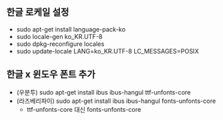 ## 한글 로케일 설정
- sudo apt-get install language-pack-ko
- sudo locale-gen ko_KR.UTF-8
- sudo dpkg-reconfigure locales
- sudo update-locale LANG=ko_KR.UTF-8 LC_MESSAGES=POSIX

## 한글 x 윈도우 폰트 추가
- (우분투) sudo apt-get install ibus ibus-hangul ttf-unfonts-core
- (라즈베리파이) sudo apt-get install ibus ibus-hangul fonts-unfonts-core
  - ttf-unfonts-core 대신 fonts-unfonts-core
  
